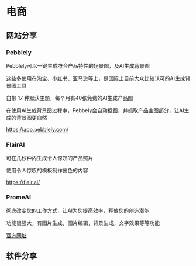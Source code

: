# 电商

## 网站分享

### Pebblely

Pebblely可以一键生成符合产品特性的场景图，及AI生成背景图

这些多使用在淘宝、小红书、亚马逊等上，是国际上目前大众比较认可的AI生成背景图工具

自带 17 种默认主题，每个月有40张免费的AI生成产品图

在使用AI生成背景图过程中，Pebbely会自动抠图，并抓取产品主图部分，让AI生成的背景图更自然

https://app.pebblely.com/

### FlairAI

可在几秒钟内生成令人惊叹的产品照片

使用令人惊叹的模板制作出色的内容

https://flair.ai/

### PromeAI

彻底改变您的工作方式，让AI为您提高效率，释放您的创造潜能

功能很强大，有图片生成，图片编辑，背景生成，文字效果等等功能

[官方网址](https://www.promeai.com/?vsource=i_buwrxedtu7)

## 软件分享